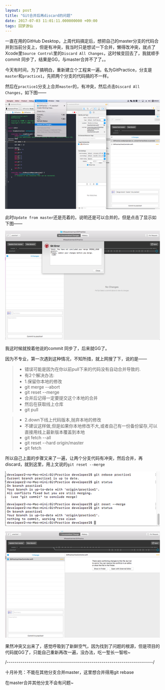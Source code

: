 ```yaml
---
layout: post
title: "Git合并后再discard的问题"
date: 2017-07-03 11:01:11.000000000 +09:00
tags: 回梦游仙
---
```


一直在用的GitHub Desktop，上周代码搞定后，想把自己的master分支的代码合并到当前分支上，但是有冲突，我当时只是想试一下合并，懒得改冲突，就点了Xcode里`Source Control`里的`Discard All Changes`，这时候变回去了，我就顺手commit 同步了，结果是GG，与master合并不了了。。

今天有时间，为了搞明白，重新建立个工程来一遍。名为GitPractice，分支是`master`和`practice1`，先把两个分支的代码搞的不一样。

然后在`practice1`分支上合并`master`的，有冲突，然后点击`Discard All Changes`，如下图——

![](/assets/images/2017/GitPractice1.png)

此时`Update from master`还是亮着的，说明还是可以合并的，但是点击了显示如下图——

![](/assets/images/2017/GitPractice2.png)

我这时候就按着他说的commit 同步了，后来就GG了。

因为不专业，第一次遇到这种情况，不知所措，就上网搜了下，说的是——

> - 错误可能是因为在你以前pull下来的代码没有自动合并导致的.
> - 有2个解决办法:
> - 1.保留你本地的修改
> - git merge --abort
> - git reset --merge
> - 合并后记得一定要提交这个本地的合并
> - 然后在获取线上仓库
> - git pull

> - 2.down下线上代码版本,抛弃本地的修改
> - 不建议这样做,但是如果你本地修改不大,或者自己有一份备份留存,可以直接用线上最新版本覆盖到本地
> - git fetch --all
> - git reset --hard origin/master
> - git fetch

所以自己上面的步骤又来了一遍，让两个分支代码有冲突，然后合并，再discard，就到这里，用上文说的`git reset --merge`

![](/assets/images/2017/GitPractice3.png)

![](/assets/images/2017/GitPractice4.png)

果然冲突又出来了，感觉呼吸到了新鲜空气，因为找到了问题的根源，但是项目的代码就GG了，只能自己重新再改一遍，没办法，吃一堑长一智啦~


/--------------------------------------------------------------------------/

十月补充：不能在其他分支合并master，这里想合并得用git rebase

在master合并其他分支不会有问题~
